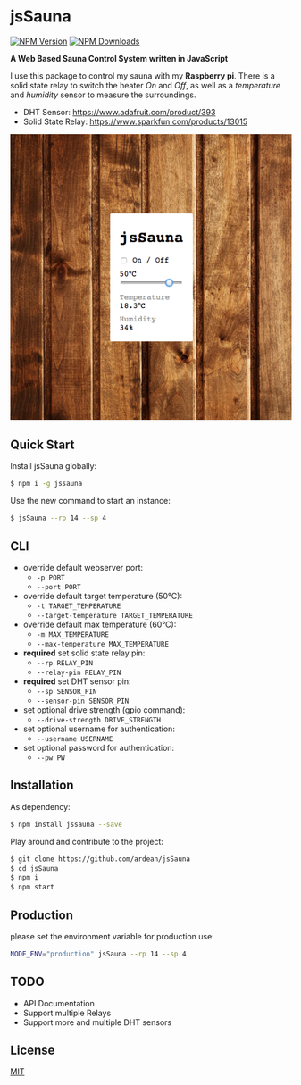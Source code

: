 # jsSauna

[![NPM Version][npm-image]][downloads-url] [![NPM Downloads][downloads-image]][downloads-url]

**A Web Based Sauna Control System written in JavaScript**

I use this package to control my sauna with my **Raspberry pi**.
There is a solid state relay to switch the heater *On* and *Off*, as well as a *temperature* and *humidity* sensor to measure the surroundings.

- DHT Sensor: https://www.adafruit.com/product/393
- Solid State Relay: https://www.sparkfun.com/products/13015

![jsSauna - Webapp](/docs/images/ui.png)

## Quick Start

Install jsSauna globally:

```bash
$ npm i -g jssauna
```

Use the new command to start an instance:

```bash
$ jsSauna --rp 14 --sp 4
```

## CLI

- override default webserver port:
  - `-p PORT`
  - `--port PORT`
- override default target temperature (50°C):
  - `-t TARGET_TEMPERATURE`
  - `--target-temperature TARGET_TEMPERATURE`
- override default max temperature (60°C):
  - `-m MAX_TEMPERATURE`
  - `--max-temperature MAX_TEMPERATURE`
- **required** set solid state relay pin:
  - `--rp RELAY_PIN`
  - `--relay-pin RELAY_PIN`
- **required** set DHT sensor pin:
  - `--sp SENSOR_PIN`
  - `--sensor-pin SENSOR_PIN`
- set optional drive strength (gpio command):
  - `--drive-strength DRIVE_STRENGTH`
- set optional username for authentication:
  - `--username USERNAME`
- set optional password for authentication:
  - `--pw PW`

## Installation

As dependency:

```sh
$ npm install jssauna --save
```

Play around and contribute to the project:

```sh
$ git clone https://github.com/ardean/jsSauna
$ cd jsSauna
$ npm i
$ npm start
```

## Production

please set the environment variable for production use:
```sh
NODE_ENV="production" jsSauna --rp 14 --sp 4
```

## TODO

- API Documentation
- Support multiple Relays
- Support more and multiple DHT sensors

## License

[MIT](LICENSE)

[downloads-image]: https://img.shields.io/npm/dm/jssauna.svg
[downloads-url]: https://npmjs.org/package/jssauna
[npm-image]: https://img.shields.io/npm/v/jssauna.svg
[npm-url]: https://npmjs.org/package/jssauna
